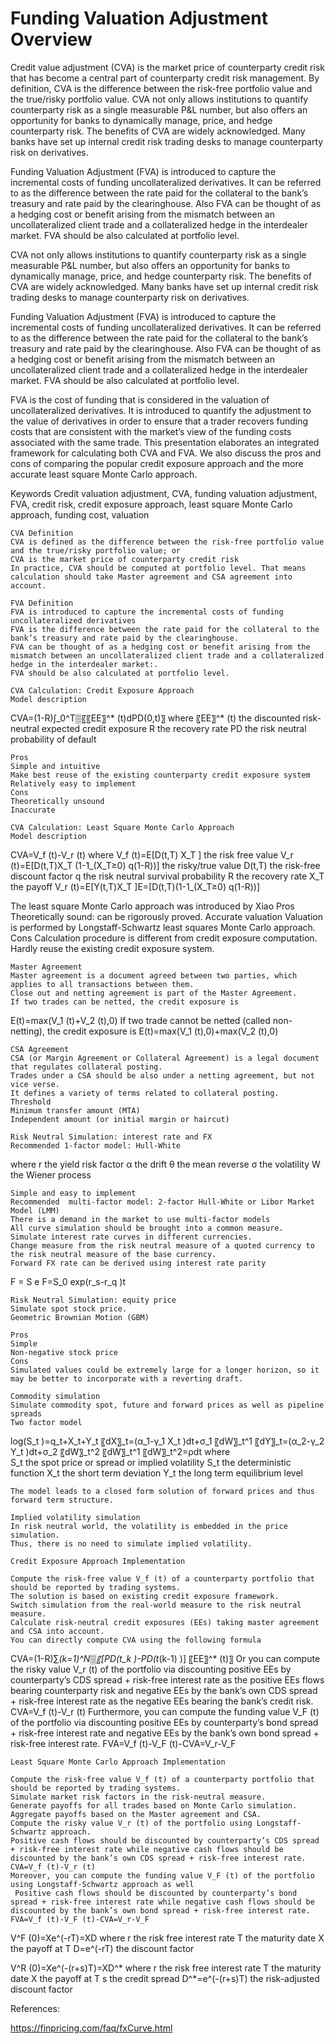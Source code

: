 # Funding Valuation Adjustment Overview

Credit value adjustment (CVA) is the market price of counterparty credit risk that has become a central part of counterparty credit risk management.  By definition, CVA is the difference between the risk-free portfolio value and the true/risky portfolio value. CVA not only allows institutions to quantify counterparty risk as a single measurable P&L number, but also offers an opportunity for banks to dynamically manage, price, and hedge counterparty risk. The benefits of CVA are widely acknowledged. Many banks have set up internal credit risk trading desks to manage counterparty risk on derivatives.

Funding Valuation Adjustment (FVA) is introduced to capture the incremental costs of funding uncollateralized derivatives. It can be referred to as the difference between the rate paid for the collateral to the bank’s treasury and rate paid by the clearinghouse. Also FVA can be thought of as a hedging cost or benefit arising from the mismatch between an uncollateralized client trade and a collateralized hedge in the interdealer market. FVA should be also calculated at portfolio level.

CVA not only allows institutions to quantify counterparty risk as a single measurable P&L number, but also offers an opportunity for banks to dynamically manage, price, and hedge counterparty risk. The benefits of CVA are widely acknowledged. Many banks have set up internal credit risk trading desks to manage counterparty risk on derivatives.

Funding Valuation Adjustment (FVA) is introduced to capture the incremental costs of funding uncollateralized derivatives. It can be referred to as the difference between the rate paid for the collateral to the bank’s treasury and rate paid by the clearinghouse. Also FVA can be thought of as a hedging cost or benefit arising from the mismatch between an uncollateralized client trade and a collateralized hedge in the interdealer market. FVA should be also calculated at portfolio level.

FVA is the cost of funding that is considered in the valuation of uncollateralized derivatives. It is introduced to quantify the adjustment to the value of derivatives in order to ensure that a trader recovers funding costs that are consistent with the market’s view of the funding costs associated with the same trade. This presentation elaborates an integrated framework for calculating both CVA and FVA. We also discuss the pros and cons of comparing the popular credit exposure approach and the more accurate least square Monte Carlo approach. 


Keywords
Credit valuation adjustment, CVA, funding valuation adjustment, FVA, credit risk, credit exposure approach, least square Monte Carlo approach, funding cost, valuation

	CVA Definition
	CVA is defined as the difference between the risk-free portfolio value and the true/risky portfolio value; or
	CVA is the market price of counterparty credit risk
	In practice, CVA should be computed at portfolio level. That means calculation should take Master agreement and CSA agreement into account.

	FVA Definition
	FVA is introduced to capture the incremental costs of funding uncollateralized derivatives
	FVA is the difference between the rate paid for the collateral to the bank’s treasury and rate paid by the clearinghouse.
	FVA can be thought of as a hedging cost or benefit arising from the mismatch between an uncollateralized client trade and a collateralized hedge in the interdealer market:.
	FVA should be also calculated at portfolio level.

	CVA Calculation: Credit Exposure Approach
	Model description

CVA=(1-R)∫_0^T▒〖〖EE〗^* (t)dPD(0,t)〗
where 
〖EE〗^* (t) 		the discounted risk-neutral expected credit exposure
R 	the recovery rate
PD 	the risk neutral probability of default


	Pros
	Simple and intuitive
	Make best reuse of the existing counterparty credit exposure system
	Relatively easy to implement
	Cons
	Theoretically unsound
	Inaccurate

	CVA Calculation: Least Square Monte Carlo Approach
	Model description

CVA=V_f (t)-V_r (t)
where 
V_f (t)=E[D(t,T) X_T ] 		the risk free value
 V_r (t)=E[D(t,T)X_T (1-1_(X_T≥0) q(1-R))] 	the risky/true value
D(t,T)	 the risk-free discount factor
q 	the risk neutral survival probability
R 	the recovery rate
 		X_T	the payoff
V_r (t)=E[Y(t,T)X_T ]E=[D(t,T)(1-1_(X_T≥0) q(1-R))]

The least square Monte Carlo approach was introduced by Xiao
	Pros
	Theoretically sound: can be rigorously proved. 
	Accurate valuation
	Valuation is performed by Longstaff-Schwartz least squares Monte Carlo approach.
	Cons
	Calculation procedure is different from credit exposure computation. 
	Hardly reuse the existing credit exposure system.

	Master Agreement
	Master agreement is a document agreed between two parties, which applies to all transactions between them.
	Close out and netting agreement is part of the Master Agreement.
	If two trades can be netted, the credit exposure is
E(t)=max(V_1 (t)+V_2 (t),0)
	If two trade cannot be netted (called non-netting), the credit exposure is
E(t)=max(V_1 (t),0)+max(V_2 (t),0)

	CSA Agreement
	CSA (or Margin Agreement or Collateral Agreement) is a legal document that regulates collateral posting.
	Trades under a CSA should be also under a netting agreement, but not vice verse.
	It defines a variety of terms related to collateral posting.
	Threshold
	Minimum transfer amount (MTA)
	Independent amount (or initial margin or haircut)

	Risk Neutral Simulation: interest rate and FX
	Recommended 1-factor model: Hull-White
 
where
 r 	the yield risk factor
α 	the drift
 θ	the mean reverse
σ 	the volatility 
W  	the Wiener process

	Simple and easy to implement
	Recommended  multi-factor model: 2-factor Hull-White or Libor Market Model (LMM)
	There is a demand in the market to use multi-factor models
	All curve simulation should be brought into a common measure. 
	Simulate interest rate curves in different currencies.
	Change measure from the risk neutral measure of a quoted currency to the risk neutral measure of the base currency.
	Forward FX rate can be derived using interest rate parity
	
F = S e 		F=S_0 exp(r_s-r_q )t

	Risk Neutral Simulation: equity price
	Simulate spot stock price.
	Geometric Brownian Motion (GBM)
 
	Pros
	Simple
	Non-negative stock price
	Cons
	Simulated values could be extremely large for a longer horizon, so it may be better to incorporate with a reverting draft.

	Commodity simulation
	Simulate commodity spot, future and forward prices as well as pipeline spreads
	Two factor model

log⁡(S_t )=q_t+X_t+Y_t
〖dX〗_t=(α_1-γ_1 X_t )dt+σ_1 〖dW〗_t^1
〖dY〗_t=(α_2-γ_2 Y_t )dt+σ_2 〖dW〗_t^2
〖dW〗_t^1 〖dW〗_t^2=ρdt
where	
S_t 	the spot price or spread or implied volatility
	S_t 	the deterministic function
X_t 	the short term deviation
Y_t 	the long term equilibrium level

	The model leads to a closed form solution of forward prices and thus forward term structure.

	Implied volatility simulation
	In risk neutral world, the volatility is embedded in the price simulation.
	Thus, there is no need to simulate implied volatility.

	Credit Exposure Approach Implementation

	Compute the risk-free value V_f (t) of a counterparty portfolio that should be reported by trading systems.
	The solution is based on existing credit exposure framework.
	Switch simulation from the real-world measure to the risk neutral measure.
	Calculate risk-neutral credit exposures (EEs) taking master agreement and CSA into account.
	You can directly compute CVA using the following formula
CVA=(1-R)∑_(k=1)^N▒〖[PD(t_k )-PD(t_(k-1) )] 〖EE〗^* (t)〗
	Or you can compute the risky value V_r (t) of the portfolio via discounting positive EEs by  counterparty’s CDS spread + risk-free interest rate as the positive EEs flows bearing counterparty risk and negative EEs by the bank’s own CDS spread + risk-free interest rate as the negative EEs bearing the bank’s credit risk.
	CVA=V_f (t)-V_r (t)
	Furthermore, you can compute the funding value V_F (t) of the portfolio via discounting positive EEs by  counterparty’s bond spread + risk-free interest rate and negative EEs by the bank’s own bond spread + risk-free interest rate.
	FVA=V_f (t)-V_F (t)-CVA=V_r-V_F

	Least Square Monte Carlo Approach Implementation

	Compute the risk-free value V_f (t) of a counterparty portfolio that should be reported by trading systems.
	Simulate market risk factors in the risk-neutral measure.
	Generate payoffs for all trades based on Monte Carlo simulation.
	Aggregate payoffs based on the Master agreement and CSA.
	Compute the risky value V_r (t) of the portfolio using Longstaff-Schwartz approach.
	Positive cash flows should be discounted by counterparty’s CDS spread + risk-free interest rate while negative cash flows should be discounted by the bank’s own CDS spread + risk-free interest rate.
	CVA=V_f (t)-V_r (t)
	Moreover, you can compute the funding value V_F (t) of the portfolio using Longstaff-Schwartz approach as well
	 Positive cash flows should be discounted by counterparty’s bond spread + risk-free interest rate while negative cash flows should be discounted by the bank’s own bond spread + risk-free interest rate.
	FVA=V_f (t)-V_F (t)-CVA=V_r-V_F
V^F (0)=Xe^(-rT)=XD
where
	r	the risk free interest rate
	T	the maturity date
	X	the payoff at T
	D=e^(-rT)	the discount factor


V^R (0)=Xe^(-(r+s)T)=XD^*
where
	r	the risk free interest rate
	T	the maturity date
	X	the payoff at T
	s	the credit spread
	D^*=e^(-(r+s)T)	the risk-adjusted discount factor


References:

https://finpricing.com/faq/fxCurve.html
